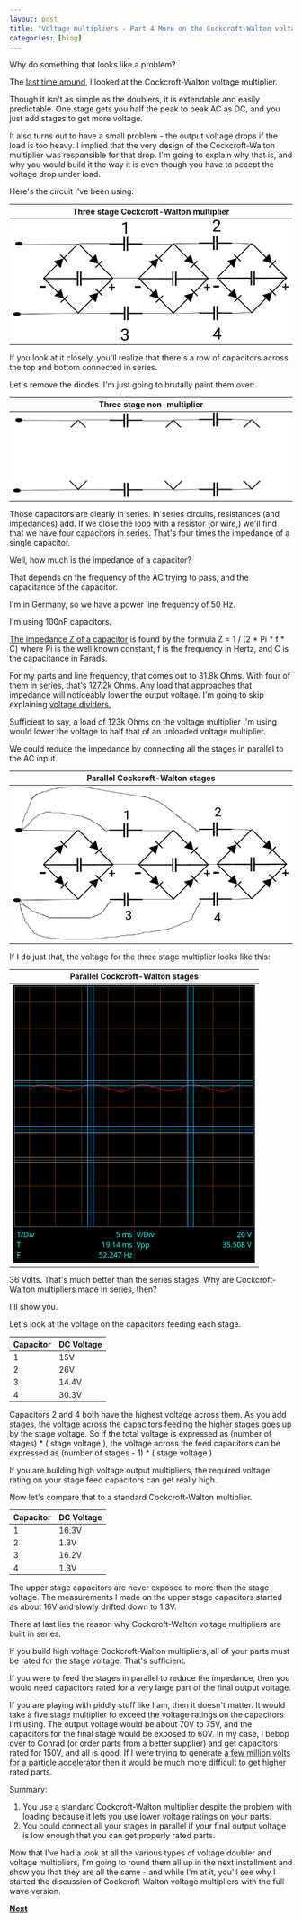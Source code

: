 ```yaml
---
layout: post
title: "Voltage multipliers - Part 4 More on the Cockcroft-Walton voltage multiplier"
categories: [blog]
--- 
```

 
Why do something that looks like a problem?

The [last time around,](diode-capacitors-volts-pt3) I looked at the Cockcroft-Walton voltage multiplier.

Though it isn't as simple as the doublers, it is extendable and easily predictable.  One stage gets you half the peak to peak AC as DC, and you just add stages to get more voltage.

It also turns out to have a small problem - the output voltage drops if the load is too heavy.  I implied that the very design of the Cockcroft-Walton multiplier was responsible for that drop.  I'm going to explain why that is, and why you would build it the way it is even though you have to accept the voltage drop under load.

Here's the circuit I've been using: 

|Three stage Cockcroft-Walton multiplier|
|-------------------------------------|
|![Three stage Cockcroft-Walton multiplier](/assets/voltage_multiplier/cockcroftwalton3.png)|

If you look at it closely, you'll realize that there's a row of capacitors across the top and bottom connected in series.

Let's remove the diodes.  I'm just going to brutally paint them over:

|Three stage non-multiplier|
|-------------------------------------|
|![Three stage non-multiplier](/assets/voltage_multiplier/non-multiplier.png)|

Those capacitors are clearly in series.  In series circuits, resistances (and impedances) add.  If we close the loop with a resistor (or wire,) we'll find that we have four capacitors in series.  That's four times the impedance of a single capacitor.  

Well, how much is the impedance of a capacitor?

That depends on the frequency of the AC trying to pass, and the capacitance of the capacitor.  

I'm in Germany, so we have a power line frequency of 50 Hz.

I'm using 100nF capacitors. 

[The impedance Z of a capacitor](https://en.wikipedia.org/wiki/Electrical_impedance#Capacitor) is found by the formula Z = 1 / (2 * Pi * f * C) where Pi is the well known constant, f is the frequency in Hertz, and C is the capacitance in Farads.

For my parts and line frequency, that comes out to 31.8k Ohms.  With four of them in series, that's 127.2k Ohms.  Any load that approaches that impedance will noticeably lower the output voltage.  I'm going to skip explaining [voltage dividers.](https://en.wikipedia.org/wiki/Voltage_divider)  

Sufficient to say, a load of 123k Ohms on the voltage multiplier I'm using would lower the voltage to half that of an unloaded voltage multiplier.

We could reduce the impedance by connecting all the stages in parallel to the AC input.

|Parallel Cockcroft-Walton stages|
|--------------------------------|
|![Parallel Cockcroft-Walton stages](/assets/voltage_multiplier/parallelstages.png)|

If I do just that, the voltage for the three stage multiplier looks like this:

|Parallel Cockcroft-Walton stages|
|--------------------------------|
|![Parallel Cockcroft-Walton stages](/assets/voltage_multiplier/parallelstages_DC.png)|

36 Volts.  That's much better than the series stages.  Why are Cockcroft-Walton multipliers made in series, then?

I'll show you.

Let's look at the voltage on the capacitors feeding each stage.

|Capacitor|DC Voltage|
|---------|----------|
|1 | 15V|
|2 | 26V|
|3 | 14.4V|
|4 | 30.3V|

Capacitors 2 and 4 both have the highest voltage across them.  As you add stages, the voltage across the capacitors feeding the higher stages goes up by the stage voltage.  So if the total voltage is expressed as (number of stages) * ( stage voltage ), the voltage across the feed capacitors can be expressed as (number of stages - 1) * ( stage voltage )

If you are building high voltage output multipliers, the required voltage rating on your stage feed capacitors can get really high.

Now let's compare that to a standard Cockcroft-Walton multiplier.

|Capacitor|DC Voltage|
|---------|----------|
|1 | 16.3V|
|2 | 1.3V|
|3 | 16.2V|
|4 | 1.3V|

The upper stage capacitors are never exposed to more than the stage voltage.  The measurements I made on the upper stage capacitors started as about 16V and slowly drifted down to 1.3V.


There at last lies the reason why Cockcroft-Walton voltage multipliers are built in series.

If you build high voltage Cockcroft-Walton multipliers, all of your parts must be rated for the stage voltage.  That's sufficient.

If you were to feed the stages in parallel to reduce the impedance, then you would need capacitors rated for a very large part of the final output voltage.

If you are playing with piddly stuff like I am, then it doesn't matter.  It would take a five stage multiplier to exceed the voltage ratings on the capacitors I'm using.  The output voltage would be about 70V to 75V, and the capacitors for the final stage would be exposed to 60V.  In my case, I bebop over to Conrad (or order parts from a better supplier) and get capacitors rated for 150V, and all is good.  If I were trying to generate [a few million volts for a particle accelerator](https://en.wikipedia.org/wiki/Cockcroft%E2%80%93Walton_generator) then it would be much more difficult to get higher rated parts.

Summary:

1.  You use a standard Cockcroft-Walton multiplier despite the problem with loading because it lets you use lower voltage ratings on your parts.
2.  You could connect all your stages in parallel if your final output voltage is low enough that you can get properly rated parts.

Now that I've had a look at all the various types of voltage doubler and voltage multipliers, I'm going to round them all up in the next installment and show you that they are all the same - and while I'm at it, you'll see why I started the discussion of Cockcroft-Walton voltage multipliers with the full-wave version.


[**Next**](diode-capacitors-volts-pt5)






